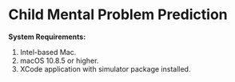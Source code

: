 # Child Mental Problem Prediction

**System Requirements:**
1. Intel-based Mac.
2. macOS 10.8.5 or higher.
3. XCode application with simulator package installed.


